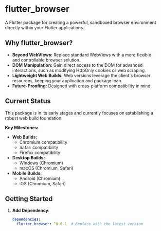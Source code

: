 # flutter_browser

A Flutter package for creating a powerful, sandboxed browser environment directly within your Flutter applications.

## Why flutter_browser?

* **Beyond WebViews:**  Replace standard WebViews with a more flexible and controllable browser solution.
* **DOM Manipulation:**  Gain direct access to the DOM for advanced interactions, such as modifying HttpOnly cookies or web scraping.
* **Lightweight Web Builds:**  Web versions leverage the client's browser resources, keeping your application and package lean.
* **Future-Proofing:**  Designed with cross-platform compatibility in mind.

## Current Status

This package is in its early stages and currently focuses on establishing a robust web build foundation.

**Key Milestones:**

* **Web Builds:**
    * Chromium compatibility
    * Safari compatibility
    * Firefox compatibility
* **Desktop Builds:**
    * Windows (Chromium)
    * macOS (Chromium, Safari)
* **Mobile Builds:**
    * Android (Chromium)
    * iOS (Chromium, Safari)

## Getting Started

1. **Add Dependency:**
   ```yaml
   dependencies:
     flutter_browser: ^0.0.1  # Replace with the latest version